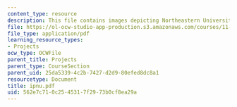 ```yaml
---
content_type: resource
description: This file contains images depicting Northeastern University.
file: https://ol-ocw-studio-app-production.s3.amazonaws.com/courses/11-332j-urban-design-fall-2003/562e7c710c2545317f2973b0cf8ea29a_ipnu.pdf
file_type: application/pdf
learning_resource_types:
- Projects
ocw_type: OCWFile
parent_title: Projects
parent_type: CourseSection
parent_uid: 25da5339-4c2b-7427-d2d9-80efed8dc8a1
resourcetype: Document
title: ipnu.pdf
uid: 562e7c71-0c25-4531-7f29-73b0cf8ea29a
---
```

